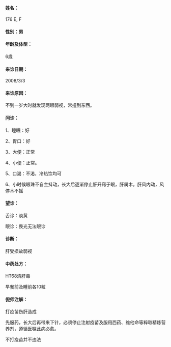 #### 姓名：
176 E, F
#### 性别：男
#### 年龄及体型：
6歳
#### 来诊日期：
2008/3/3
#### 来诊原因：　
不到一岁大时就发现两眼弱视，常撞到东西。
#### 问诊：
1、睡眠：好

2、胃口：好

3、大便：正常

4、小便：正常。

5、口渴：不渴，冷热饮均可

6、小时候眼珠不自主抖动，长大后逐渐停止肝开窍于眼，肝属木，肝风内动，风停木不摇

#### 望诊：
舌诊：淡黄

眼诊：畏光无法眼诊

#### 诊断：
肝受损故弱视

#### 中药处方：
HT68清肝毒

早餐前及睡前各10粒

#### 倪师注解：
打疫苗伤肝造成

先服药，长大后再带来下针，必须停止注射疫苗及服用西药、维他命等粹取精炼营养剂，遵循医嘱此病必愈。

不打疫苗并不违法